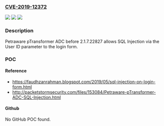 ### [CVE-2019-12372](https://cve.mitre.org/cgi-bin/cvename.cgi?name=CVE-2019-12372)
![](https://img.shields.io/static/v1?label=Product&message=n%2Fa&color=blue)
![](https://img.shields.io/static/v1?label=Version&message=n%2Fa&color=blue)
![](https://img.shields.io/static/v1?label=Vulnerability&message=n%2Fa&color=brighgreen)

### Description

Petraware pTransformer ADC before 2.1.7.22827 allows SQL Injection via the User ID parameter to the login form.

### POC

#### Reference
- https://faudhzanrahman.blogspot.com/2019/05/sql-injection-on-login-form.html
- http://packetstormsecurity.com/files/153084/Petraware-pTransformer-ADC-SQL-Injection.html

#### Github
No GitHub POC found.


